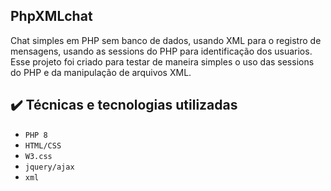 ## PhpXMLchat
Chat simples em PHP sem banco de dados, usando XML para o registro de mensagens, usando as sessions do PHP para identificação dos usuarios.<br>
Esse projeto foi criado para testar de maneira simples o uso das sessions do PHP e da manipulação de arquivos XML.

 

## ✔️ Técnicas e tecnologias utilizadas

- ``PHP 8``
- ``HTML/CSS``
- ``W3.css``
- ``jquery/ajax``
- ``xml``
